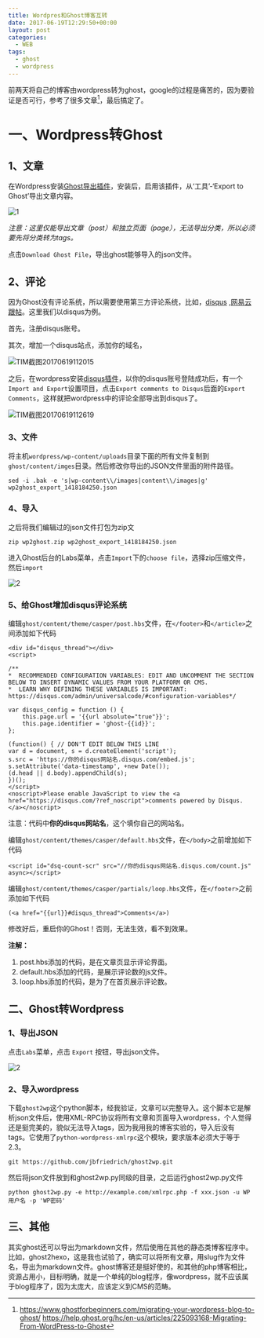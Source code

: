```yaml
---
title: Wordpres和Ghost博客互转
date: 2017-06-19T12:29:50+00:00
layout: post
categories:
  - WEB
tags:
  - ghost
  - wordpress
---
```

前两天将自己的博客由wordpress转为ghost，google的过程是痛苦的，因为要验证是否可行，参考了很多文章[^1]，最后搞定了。

# 一、Wordpress转Ghost

## 1、文章

在Wordpress安装[Ghost导出插件](https://wordpress.org/plugins/ghost/)，安装后，启用该插件，从‘工具’-‘Export to Ghost’导出文章内容。

![1](https://www.ghostforbeginners.com/content/images/2013/10/Ghost-Import-1.png)

_注意：这里仅能导出文章（post）和独立页面（page），无法导出分类，所以必须要先将分类转为tags。_

点击`Download Ghost File`，导出ghost能够导入的json文件。
<!--more-->

## 2、评论

因为Ghost没有评论系统，所以需要使用第三方评论系统，比如，[disqus](https://www.disqus.com) ,[网易云跟帖](https://gentie.163.com/)。这里我们以disqus为例。

首先，注册disqus账号。

其次，增加一个disqus站点，添加你的域名，

![TIM截图20170619112015](https://qn.zhoutao.ren/2017/06/timjie-tu-20170619112015.png)

之后，在wordpress安装[disqus插件](https://wordpress.org/plugins/disqus-comment-system/)，以你的disqus账号登陆成功后，有一个`Import and Export`设置项目，点击`Export comments to Disqus`后面的`Export Comments`，这样就把wordpress中的评论全部导出到disqus了。

![TIM截图20170619112619](https://qn.zhoutao.ren/2017/06/timjie-tu-20170619112619.png)

### 3、文件

将主机`wordpress/wp-content/uploads`目录下面的所有文件复制到`ghost/content/imges`目录。然后修改你导出的JSON文件里面的附件路径。

```
sed -i .bak -e 's|wp-content\\/images|content\\/images|g' wp2ghost_export_1418184250.json
```

### 4、导入

之后将我们编辑过的json文件打包为zip文
```
zip wp2ghost.zip wp2ghost_export_1418184250.json
```

进入Ghost后台的Labs菜单，点击`Import`下的`choose file`，选择zip压缩文件，然后`import`

![2](http://help.ghost.org/hc/en-us/article_attachments/212833487/import-into-ghost.png)

### 5、给Ghost增加disqus评论系统

编辑`ghost/content/theme/casper/post.hbs`文件，在`</footer>`和`</article>`之间添加如下代码

```
<div id="disqus_thread"></div>
<script>

/**
*  RECOMMENDED CONFIGURATION VARIABLES: EDIT AND UNCOMMENT THE SECTION BELOW TO INSERT DYNAMIC VALUES FROM YOUR PLATFORM OR CMS.
*  LEARN WHY DEFINING THESE VARIABLES IS IMPORTANT: https://disqus.com/admin/universalcode/#configuration-variables*/

var disqus_config = function () {
    this.page.url = '{{url absolute="true"}}';
    this.page.identifier = 'ghost-{{id}}';
};

(function() { // DON'T EDIT BELOW THIS LINE
var d = document, s = d.createElement('script');
s.src = 'https://你的disqus网站名.disqus.com/embed.js';
s.setAttribute('data-timestamp', +new Date());
(d.head || d.body).appendChild(s);
})();
</script>
<noscript>Please enable JavaScript to view the <a href="https://disqus.com/?ref_noscript">comments powered by Disqus.</a></noscript>
```

注意：代码中**你的disqus网站名**，这个填你自己的网站名。

编辑`ghost/content/themes/casper/default.hbs`文件，在`</body>`之前增加如下代码

```
<script id="dsq-count-scr" src="//你的disqus网站名.disqus.com/count.js" async></script>
```

编辑`ghost/content/themes/casper/partials/loop.hbs`文件，在`</footer>`之前添加如下代码

```
(<a href="{{url}}#disqus_thread">Comments</a>)
```

修改好后，重启你的Ghost！否则，无法生效，看不到效果。

**注解：**

1. post.hbs添加的代码，是在文章页显示评论界面。
1. default.hbs添加的代码，是展示评论数的js文件。
1. loop.hbs添加的代码，是为了在首页展示评论数。

## 二、Ghost转Wordpress

### 1、导出JSON

点击`Labs`菜单，点击 `Export` 按钮，导出json文件。

![2](https://qn.zhoutao.ren/2017/06/timjie-tu-20170619121013.png)

### 2、导入wordpress

下载`ghost2wp`这个python脚本，经我验证，文章可以完整导入。这个脚本它是解析json文件后，使用XML-RPC协议将所有文章和页面导入wordpress，个人觉得还是挺完美的，貌似无法导入tags，因为我用我的博客实验的，导入后没有tags。它使用了`python-wordpress-xmlrpc`这个模块，要求版本必须大于等于2.3。

```
git https://github.com/jbfriedrich/ghost2wp.git
```

然后将json文件放到和ghost2wp.py同级的目录，之后运行ghost2wp.py文件

```
python ghost2wp.py -e http://example.com/xmlrpc.php -f xxx.json -u WP用户名 -p 'WP密码'
```

## 三、其他

其实ghost还可以导出为markdown文件，然后使用在其他的静态类博客程序中。比如，ghost2hexo，这是我也试验了，确实可以将所有文章，用slug作为文件名，导出为markdown文件。ghost博客还是挺好使的，和其他的php博客相比，资源占用小，目标明确，就是一个单纯的blog程序，像wordpress，就不应该属于blog程序了，因为太庞大，应该定义到CMS的范畴。



[^1]: <https://www.ghostforbeginners.com/migrating-your-wordpress-blog-to-ghost/> https://help.ghost.org/hc/en-us/articles/225093168-Migrating-From-WordPress-to-Ghost



